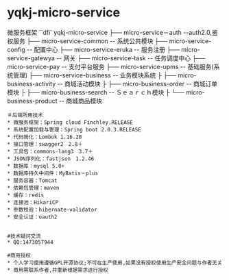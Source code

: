 # yqkj-micro-service
  微服务框架 
``dfi`
yqkj-micro-service
├── micro-service－auth  --auth2.0,鉴权服务
├── micro-service-common -- 系统公共模块
├── micro-service-config -- 配置中心 
├── micro-service-eruka -- 服务注册
├── micro-service-gatewya -- 网关
├── micro-service-task -- 任务调度中心
├── micro-service-pay -- 支付平台服务
├── micro-service-upms -- 基础服务(系统管理)
├── micro-service-business -- 业务模块系统
├    ├── micro-business-activity -- 商城活动模块
├    ├── micro-business-order -- 商城订单模块
├    ├── micro-business-search -- Ｓｅａｒｃｈ模块
├    └── micro-business-product -- 商城商品模块
```
＃后端所用技术
* 微服务框架：Spring cloud Finchley.RELEASE
* 系统配置加载与管理：Spring boot 2.0.3.RELEASE
* 代码简化：Lombok 1.16.20
* 接口管理：swagger2　2.8＋
* 工具包：commons-lang3　3.7＋
* JSON序列化：fastjson　1.2.46 
* 数据库：mysql 5.0+
* 数据库持久中间件：MyBatis－plus
* 服务容器：Tomcat　
* 依赖包管理：maven
* 缓存：redis
* 连接池：HikariCP
* 参数校验：hibernate-validator
* 安全认证：oauth2


#技术疑问交流
* QQ:1473057944

#商用授权
* 个人学习使用遵循GPL开源协议;不可在生产使用,如果没有授权使用生产安全问题与作者无关
* 商用需联系作者,并重新根据需求进行授权






 
